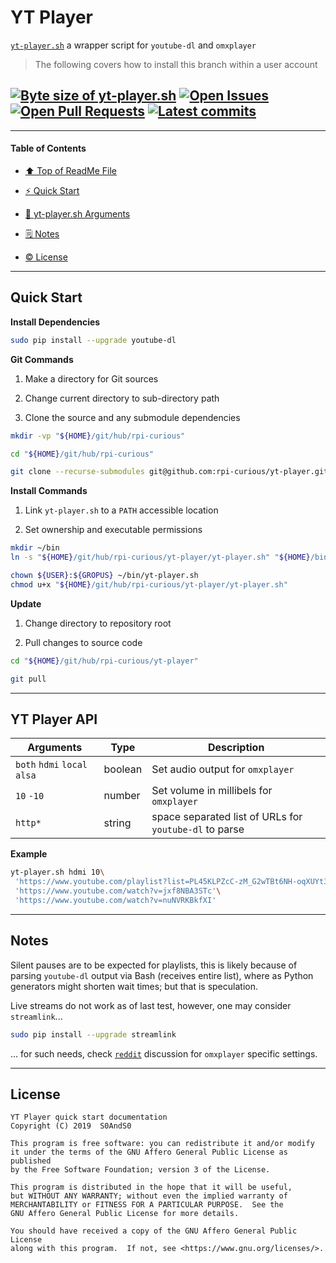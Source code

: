 # YT Player
[heading__title]:
  #yt-player
  "&#x2B06; Top of this page"


[`yt-player.sh`][yt_player__master__source_code] a wrapper script for `youtube-dl` and `omxplayer`


> The following covers how to install this branch within a user account


## [![Byte size of yt-player.sh][badge__master__yt_player__source_code]][yt_player__master__source_code] [![Open Issues][badge__issues__yt_player]][issues__yt_player] [![Open Pull Requests][badge__pull_requests__yt_player]][pull_requests__yt_player] [![Latest commits][badge__commits__yt_player__master]][commits__yt_player__master]



------


#### Table of Contents


- [&#x2B06; Top of ReadMe File][heading__title]

- [:zap: Quick Start][heading__quick_start]

- [:scroll: yt-player.sh Arguments][heading__api]

- [&#x1F5D2; Notes][notes]

- [:copyright: License][heading__license]


------


## Quick Start
[heading__quick_start]:
  #quick-start
  "&#9889; ...well as quick as it may get with things like this"


**Install Dependencies**


```Bash
sudo pip install --upgrade youtube-dl
```


**Git Commands**


1. Make a directory for Git sources

2. Change current directory to sub-directory path

3. Clone the source and any submodule dependencies


```Bash
mkdir -vp "${HOME}/git/hub/rpi-curious"

cd "${HOME}/git/hub/rpi-curious"

git clone --recurse-submodules git@github.com:rpi-curious/yt-player.git
```


**Install Commands**


1. Link `yt-player.sh` to a `PATH` accessible location

2. Set ownership and executable permissions


```Bash
mkdir ~/bin
ln -s "${HOME}/git/hub/rpi-curious/yt-player/yt-player.sh" "${HOME}/bin/"

chown ${USER}:${GROPUS} ~/bin/yt-player.sh
chmod u+x "${HOME}/git/hub/rpi-curious/yt-player/yt-player.sh"
```


**Update**


1. Change directory to repository root

2. Pull changes to source code


```Bash
cd "${HOME}/git/hub/rpi-curious/yt-player"

git pull
```

___


## YT Player API
[heading__api]:
  #yt-player-api
  "&#x1F4DC; The incantations that yt-player.sh script understands"


| Arguments | Type | Description |
|---|---|---|
| `both`  `hdmi`  `local`  `alsa` | boolean | Set audio output for `omxplayer` |
| `10`  `-10`                     | number  | Set volume in millibels for `omxplayer` |
| `http*`                         | string  | space separated list of URLs for `youtube-dl` to parse |


**Example**


```Bash
yt-player.sh hdmi 10\
 'https://www.youtube.com/playlist?list=PL45KLPZcC-zM_G2wTBt6NH-oqXUYt3ns7'\
 'https://www.youtube.com/watch?v=jxf8NBA3STc'\
 'https://www.youtube.com/watch?v=nuNVRKBkfXI'
```


___


## Notes
[notes]:
  #notes
  "&#x1F5D2; Additional notes and links that may be worth clicking in the future"


Silent pauses are to be expected for playlists, this is likely because of parsing `youtube-dl` output via Bash (receives entire list), where as Python generators might shorten wait times; but that is speculation.


Live streams do not work as of last test, however, one may consider `streamlink`...


```Bash
sudo pip install --upgrade streamlink
```


... for such needs, check [`reddit`](https://www.reddit.com/r/raspberry_pi/comments/8jfl5n/how_do_i_play_a_youtube_live_stream_full_screen/) discussion for `omxplayer` specific settings.


___


## License
[heading__license]:
  #license
  "&#x00A9; Legal bits of Open Source software"


```
YT Player quick start documentation
Copyright (C) 2019  S0AndS0

This program is free software: you can redistribute it and/or modify
it under the terms of the GNU Affero General Public License as published
by the Free Software Foundation; version 3 of the License.

This program is distributed in the hope that it will be useful,
but WITHOUT ANY WARRANTY; without even the implied warranty of
MERCHANTABILITY or FITNESS FOR A PARTICULAR PURPOSE.  See the
GNU Affero General Public License for more details.

You should have received a copy of the GNU Affero General Public License
along with this program.  If not, see <https://www.gnu.org/licenses/>.
```



[badge__commits__yt_player__master]:
  https://img.shields.io/github/last-commit/rpi-curious/yt-player/master.svg

[commits__yt_player__master]:
  https://github.com/rpi-curious/yt-player/commits/master
  "&#x1F4DD; History of changes on this branch"


[yt_player__community]:
  https://github.com/rpi-curious/yt-player/community
  "&#x1F331; Dedicated to functioning code"


[badge__issues__yt_player]:
  https://img.shields.io/github/issues/rpi-curious/yt-player.svg

[issues__yt_player]:
  https://github.com/rpi-curious/yt-player/issues
  "&#x2622; Search for and _bump_ existing issues or open new issues for project maintainer to address."


[badge__pull_requests__yt_player]:
  https://img.shields.io/github/issues-pr/rpi-curious/yt-player.svg

[pull_requests__yt_player]:
  https://github.com/rpi-curious/yt-player/pulls
  "&#x1F3D7; Pull Request friendly, though please check the Community guidelines"


[badge__master__yt_player__source_code]:
  https://img.shields.io/github/languages/code-size/rpi-curious/yt-player

[yt_player__master__source_code]:
  https://github.com/rpi-curious/yt-player/blob/master/yt-player.sh
  "&#x2328; Project source code!"
